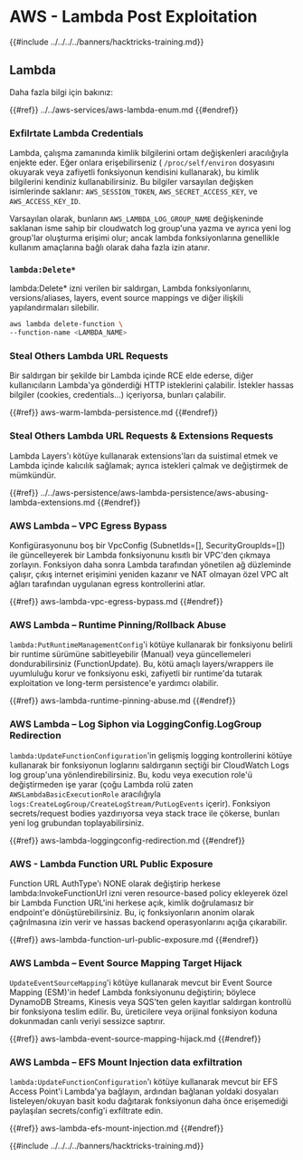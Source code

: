 # AWS - Lambda Post Exploitation

{{#include ../../../../banners/hacktricks-training.md}}

## Lambda

Daha fazla bilgi için bakınız:

{{#ref}}
../../aws-services/aws-lambda-enum.md
{{#endref}}

### Exfilrtate Lambda Credentials

Lambda, çalışma zamanında kimlik bilgilerini ortam değişkenleri aracılığıyla enjekte eder. Eğer onlara erişebilirseniz ( `/proc/self/environ` dosyasını okuyarak veya zafiyetli fonksiyonun kendisini kullanarak), bu kimlik bilgilerini kendiniz kullanabilirsiniz. Bu bilgiler varsayılan değişken isimlerinde saklanır: `AWS_SESSION_TOKEN`, `AWS_SECRET_ACCESS_KEY`, ve `AWS_ACCESS_KEY_ID`.

Varsayılan olarak, bunların `AWS_LAMBDA_LOG_GROUP_NAME` değişkeninde saklanan isme sahip bir cloudwatch log group'una yazma ve ayrıca yeni log group'lar oluşturma erişimi olur; ancak lambda fonksiyonlarına genellikle kullanım amaçlarına bağlı olarak daha fazla izin atanır.

### `lambda:Delete*`
lambda:Delete* izni verilen bir saldırgan, Lambda fonksiyonlarını, versions/aliases, layers, event source mappings ve diğer ilişkili yapılandırmaları silebilir.
```bash
aws lambda delete-function \
--function-name <LAMBDA_NAME>
```
### Steal Others Lambda URL Requests

Bir saldırgan bir şekilde bir Lambda içinde RCE elde ederse, diğer kullanıcıların Lambda'ya gönderdiği HTTP isteklerini çalabilir. İstekler hassas bilgiler (cookies, credentials...) içeriyorsa, bunları çalabilir.

{{#ref}}
aws-warm-lambda-persistence.md
{{#endref}}

### Steal Others Lambda URL Requests & Extensions Requests

Lambda Layers'ı kötüye kullanarak extensions'ları da suistimal etmek ve Lambda içinde kalıcılık sağlamak; ayrıca istekleri çalmak ve değiştirmek de mümkündür.

{{#ref}}
../../aws-persistence/aws-lambda-persistence/aws-abusing-lambda-extensions.md
{{#endref}}

### AWS Lambda – VPC Egress Bypass

Konfigürasyonunu boş bir VpcConfig (SubnetIds=[], SecurityGroupIds=[]) ile güncelleyerek bir Lambda fonksiyonunu kısıtlı bir VPC'den çıkmaya zorlayın. Fonksiyon daha sonra Lambda tarafından yönetilen ağ düzleminde çalışır, çıkış internet erişimini yeniden kazanır ve NAT olmayan özel VPC alt ağları tarafından uygulanan egress kontrollerini atlar.

{{#ref}}
aws-lambda-vpc-egress-bypass.md
{{#endref}}

### AWS Lambda – Runtime Pinning/Rollback Abuse

`lambda:PutRuntimeManagementConfig`'i kötüye kullanarak bir fonksiyonu belirli bir runtime sürümüne sabitleyebilir (Manual) veya güncellemeleri dondurabilirsiniz (FunctionUpdate). Bu, kötü amaçlı layers/wrappers ile uyumluluğu korur ve fonksiyonu eski, zafiyetli bir runtime'da tutarak exploitation ve long-term persistence'e yardımcı olabilir.

{{#ref}}
aws-lambda-runtime-pinning-abuse.md
{{#endref}}

### AWS Lambda – Log Siphon via LoggingConfig.LogGroup Redirection

`lambda:UpdateFunctionConfiguration`'in gelişmiş logging kontrollerini kötüye kullanarak bir fonksiyonun loglarını saldırganın seçtiği bir CloudWatch Logs log group'una yönlendirebilirsiniz. Bu, kodu veya execution role'ü değiştirmeden işe yarar (çoğu Lambda rolü zaten `AWSLambdaBasicExecutionRole` aracılığıyla `logs:CreateLogGroup/CreateLogStream/PutLogEvents` içerir). Fonksiyon secrets/request bodies yazdırıyorsa veya stack trace ile çökerse, bunları yeni log grubundan toplayabilirsiniz.

{{#ref}}
aws-lambda-loggingconfig-redirection.md
{{#endref}}

### AWS - Lambda Function URL Public Exposure

Function URL AuthType'ı NONE olarak değiştirip herkese lambda:InvokeFunctionUrl izni veren resource-based policy ekleyerek özel bir Lambda Function URL'ini herkese açık, kimlik doğrulamasız bir endpoint'e dönüştürebilirsiniz. Bu, iç fonksiyonların anonim olarak çağrılmasına izin verir ve hassas backend operasyonlarını açığa çıkarabilir.

{{#ref}}
aws-lambda-function-url-public-exposure.md
{{#endref}}

### AWS Lambda – Event Source Mapping Target Hijack

`UpdateEventSourceMapping`'i kötüye kullanarak mevcut bir Event Source Mapping (ESM)'in hedef Lambda fonksiyonunu değiştirin; böylece DynamoDB Streams, Kinesis veya SQS'ten gelen kayıtlar saldırgan kontrollü bir fonksiyona teslim edilir. Bu, üreticilere veya orijinal fonksiyon koduna dokunmadan canlı veriyi sessizce saptırır.

{{#ref}}
aws-lambda-event-source-mapping-hijack.md
{{#endref}}

### AWS Lambda – EFS Mount Injection data exfiltration

`lambda:UpdateFunctionConfiguration`'ı kötüye kullanarak mevcut bir EFS Access Point'i Lambda'ya bağlayın, ardından bağlanan yoldaki dosyaları listeleyen/okuyan basit kodu dağıtarak fonksiyonun daha önce erişemediği paylaşılan secrets/config'i exfiltrate edin.

{{#ref}}
aws-lambda-efs-mount-injection.md
{{#endref}}



{{#include ../../../../banners/hacktricks-training.md}}
